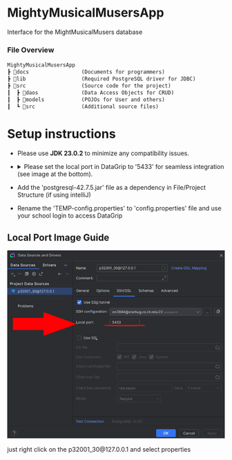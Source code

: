# MightyMusicalMusersApp
Interface for the MightMusicalMusers database
### File Overview
```
MightyMusicalMusersApp
┣ 📂docs                 (Documents for programmers)
┣ 📂lib                  (Required PostgreSQL driver for JDBC)
┣ 📂src                  (Source code for the project)
┃  ┣ 📂daos              (Data Access Objects for CRUD)
┃  ┣ 📂models            (POJOs for User and others)
┃  ┗ 📂src               (Additional source files)
```

# Setup instructions
- Please use **JDK 23.0.2** to minimize any compatibility issues.
- <details>
    <summary>Please set the local port in DataGrip to '5433' for seamless integration (see image at the bottom).</summary> 

    - alternatively you may be able to ssh outside DataGrip, however this is untested:
    ```bat
        ssh -L 5433:127.0.0.1:5432 rituser@starbug.cs.rit.edu:22
    ```
    </details>
- Add the 'postgresql-42.7.5.jar' file as a dependency in File/Project Structure (if using intelliJ)
- Rename the 'TEMP-config.properties' to 'config.properties' file and use your school login to access DataGrip 
## Local Port Image Guide
<img src="docs/guide.png" width="700px">

just right click on the p32001_30\@127.0.0.1 and select properties